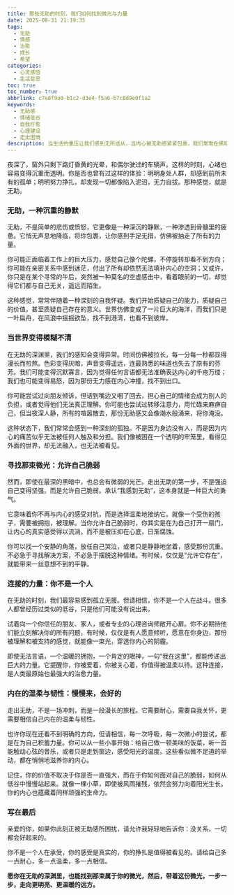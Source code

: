 ```yaml
---
title: 那些无助的时刻，我们如何找到微光与力量
date: 2025-08-31 21:19:35
tags:
  - 无助
  - 情感
  - 治愈
  - 成长
  - 希望
categories:
  - 心灵感悟
  - 生活哲思
toc: true
toc_number: true
abbrlink: c7e8f9a0-b1c2-d3e4-f5a6-b7c8d9e0f1a2
keywords:
  - 无助感
  - 情绪低谷
  - 自我疗愈
  - 心理建设
  - 走出困境
description: 当生活的重压让我们感到无所适从，当内心被无助感紧紧包裹，我们常常在黑暗中摸索。这篇文章将带你深入体会那份沉重，理解它的存在，并温柔地指引你，如何在最深的低谷中，发现那些微弱却坚韧的光芒，最终找到属于自己的力量与慰藉。
---
```


夜深了，窗外只剩下路灯昏黄的光晕，和偶尔驶过的车辆声。这样的时刻，心绪也容易变得沉重而透明。你是否也曾有过这样的体验：明明身处人群，却感到前所未有的孤单；明明努力挣扎，却发现一切都像陷入泥沼，无力自拔。那种感觉，就是无助。

### 无助，一种沉重的静默

无助，不是简单的悲伤或愤怒，它更像是一种深沉的静默，一种渗透到骨髓里的疲惫。它悄无声息地降临，将你包裹，让你感到手足无措，仿佛被抽走了所有的力量。

你可能正面临着工作上的巨大压力，感觉自己像个陀螺，不停旋转却看不到方向；你可能在亲密关系中感到迷茫，付出了所有却依然无法填补内心的空洞；又或许，你只是在某个寻常的午后，突然被一种莫名的空虚感击中，看着眼前的一切，却觉得它们都与自己无关，遥远而陌生。

这种感觉，常常伴随着一种深刻的自我怀疑。我们开始质疑自己的能力，质疑自己的价值，甚至质疑自己存在的意义。世界仿佛变成了一片巨大的海洋，而我们只是一叶扁舟，在风浪中摇摇欲坠，找不到港湾，也看不到彼岸。

### 当世界变得模糊不清

在无助的深渊里，我们的感知会变得异常。时间仿佛被拉长，每一分每一秒都显得漫长而煎熬。色彩变得灰暗，声音变得遥远，连最熟悉的味道也失去了原有的芬芳。我们可能变得沉默寡言，因为觉得任何言语都无法准确表达内心的千疮万缕；我们也可能变得易怒，因为那份无力感在内心冲撞，找不到出口。

你可能尝试过向朋友倾诉，但话到嘴边又咽了回去，担心自己的情绪会成为别人的负担，或者觉得他们无法真正理解。你可能也尝试过转移注意力，用忙碌来麻痹自己，但当夜深人静，所有的喧嚣散去，那份无助感又会像潮水般涌来，将你淹没。

这种状态下，我们常常会感到一种深刻的孤独。不是因为身边没有人，而是因为内心的痛苦似乎无法被任何人触及和分担。我们像被困在一个透明的牢笼里，看得见外面的世界，却无法融入，也无法被看见。

### 寻找那束微光：允许自己脆弱

然而，即使在最深的黑暗中，也总会有微弱的光芒。走出无助的第一步，不是强迫自己变得坚强，而是允许自己脆弱。承认“我感到无助”，这本身就是一种巨大的勇气。

它意味着你不再与内心的感受对抗，而是选择温柔地接纳它。就像一个受伤的孩子，需要被拥抱，被理解。当你允许自己脆弱时，你其实是在为自己打开一扇门，让内心的真实感受得以流淌，而不是被压抑在心底，日渐腐蚀。

你可以找一个安静的角落，放任自己哭泣，或者只是静静地坐着，感受那份沉重。不必急于寻找解决方案，不必急于摆脱这种情绪。有时候，仅仅是“允许它存在”，就能带来一丝意想不到的平静。

### 连接的力量：你不是一个人

在无助的时刻，我们最容易感到孤立无援。但请相信，你不是一个人在战斗。很多人都曾经历过类似的低谷，只是他们可能没有说出来。

试着向一个你信任的朋友、家人，或者专业的心理咨询师敞开心扉。你不必期待他们能立刻解决你的所有问题，有时候，仅仅是有人愿意倾听，愿意在你身边，那份被理解和被支持的感觉，就能像一束光，穿透你内心的阴霾。

即使无法言语，一个温暖的拥抱，一个肯定的眼神，一句“我在这里”，都能传递出巨大的力量。它提醒你，你被爱着，你被关心着，你值得被温柔以待。这种连接，是人类最原始也最强大的治愈力量。

### 内在的温柔与韧性：慢慢来，会好的

走出无助，不是一场冲刺，而是一段漫长的旅程。它需要耐心，需要自我关怀，更需要相信自己内在的温柔与韧性。

也许你现在还看不到明确的方向，但请相信，每一次呼吸，每一次微小的尝试，都是在为自己积蓄力量。你可以从一些小事开始：给自己做一顿美味的饭菜，听一首能触动心弦的音乐，或者只是走到窗边，感受阳光的温度。这些看似微不足道的举动，都在悄悄地滋养你的内心。

记住，你的价值不取决于你是否一直强大，而在于你如何面对自己的脆弱，如何从低谷中慢慢站起来。就像一棵小草，即使被风雨摧残，依然会努力向着阳光生长。你的内心也蕴藏着同样顽强的生命力。

### 写在最后

亲爱的你，如果你此刻正被无助感所困扰，请允许我轻轻地告诉你：没关系，一切都会好起来的。

你不是一个人在承受，你的感受是真实的，你的挣扎是值得被看见的。请给自己多一点耐心，多一点温柔，多一点相信。

**愿你在无助的深渊里，也能找到那束属于你的微光，然后，带着这份微光，一步一步，走向更明亮、更温暖的远方。**